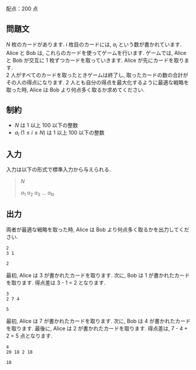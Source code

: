 配点：$200$ 点  

## 問題文

$N$ 枚のカードがあります. $i$ 枚目のカードには, $a_i$ という数が書かれています.<br>
Alice と Bob は, これらのカードを使ってゲームを行います. ゲームでは, Alice と Bob が交互に 1 枚ずつカードを取っていきます. Alice が先にカードを取ります.<br>
2 人がすべてのカードを取ったときゲームは終了し, 取ったカードの数の合計がその人の得点になります. 2 人とも自分の得点を最大化するように最適な戦略を取った時, Alice は Bob より何点多く取るか求めてください.  

## 制約

- $N$ は $1$ 以上 $100$ 以下の整数
- $a_i \ (1 \leq i \leq N)$ は $1$ 以上 $100$ 以下の整数

## 入力

入力は以下の形式で標準入力から与えられる.  

> $N$
> 
> $a_1$ $a_2$ $a_3$ $...$ $a_N$

## 出力

両者が最適な戦略を取った時, Alice は Bob より何点多く取るかを出力してください.

```input1
2
3 1
```

```output1
2
```

最初, Alice は $3$ が書かれたカードを取ります. 次に, Bob は $1$ が書かれたカードを取ります. 得点差は $3$ - $1$ = $2$ となります.  

```input2
3
2 7 4
```

```output2
5
```

最初, Alice は $7$ が書かれたカードを取ります. 次に, Bob は $4$ が書かれたカードを取ります. 最後に, Alice は $2$ が書かれたカードを取ります. 得点差は, $7$ - $4$ + $2$ = $5$ 点となります.

```input3
4
20 18 2 18
```

```output3
18
```